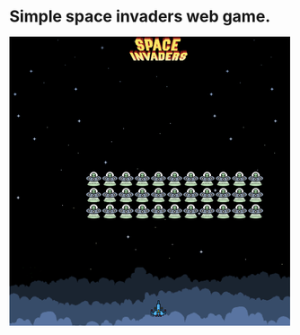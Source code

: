 <h1>Simple space invaders web game.</h1>

<img src="readme_img/gameplay.png" alt="Space invaders gameplay" width="500">
